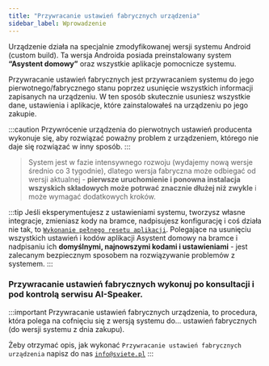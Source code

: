 ```yaml
---
title: "Przywracanie ustawień fabrycznych urządzenia"
sidebar_label: Wprowadzenie
---
```


Urządzenie działa na specjalnie zmodyfikowanej wersji systemu Android (custom build). Ta wersja Androida posiada preinstalowany system **“Asystent domowy”** oraz wszystkie aplikacje pomocnicze systemu.

Przywracanie ustawień fabrycznych jest przywracaniem systemu do jego pierwotnego/fabrycznego stanu poprzez usunięcie wszystkich informacji zapisanych na urządzeniu. W ten sposób skutecznie usuniesz wszystkie dane, ustawienia i aplikacje, które zainstalowałeś na urządzeniu po jego zakupie.

:::caution
Przywrócenie urządzenia do pierwotnych ustawień producenta wykonuje się, aby rozwiązać poważny problem z urządzeniem, którego nie daje się rozwiązać w inny sposób.
:::


> System jest w fazie intensywnego rozwoju (wydajemy nową wersje średnio co 3 tygodnie), dlatego wersja fabryczna może odbiegać od wersji aktualnej - **pierwsze uruchomienie i ponowna instalacja wszyskich składowych może potrwać znacznie dłużej niż zwykle** i może wymagać dodatkowych kroków.


:::tip
Jeśli eksperymentujesz z ustawieniami systemu, tworzysz własne integracje, zmieniasz kody na bramce, nadpisujesz konfigurację i coś działa nie tak, to [`Wykonanie pełnego resetu aplikacji`](/docs/en/ais_bramka_reset_ais_step_by_step.html). Polegające na usunięciu wszystkich ustawień i kodów aplikacji Asystent domowy na bramce i nadpisaniu ich **domyślnymi, najnowszymi kodami i ustawieniami** - jest zalecanym bezpiecznym sposobem na rozwiązywanie problemów z systemem.
:::

### Przywracanie ustawień fabrycznych wykonuj po konsultacji i pod kontrolą serwisu AI-Speaker.
:::important
Przywracanie ustawień fabrycznych urządzenia, to procedura, która polega na cofnięciu się z wersją systemu do... ustawień fabrycznych (do wersji systemu z dnia zakupu).

Żeby otrzymać opis, jak wykonać `Przywracanie ustawień fabrycznych urządzenia` napisz do nas [`info@sviete.pl`]()
:::
